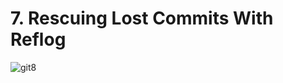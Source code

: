 # 7. Rescuing Lost Commits With Reflog

![git8](https://user-images.githubusercontent.com/50626798/232092581-d2404a0c-904c-488e-937d-c6ab2b412934.png)
